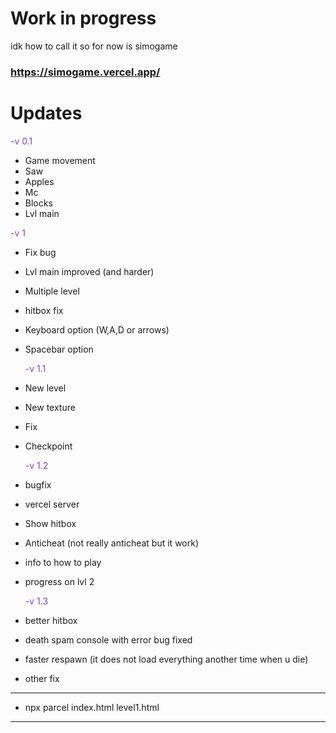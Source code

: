 # Work in progress

idk how to call it so for now is simogame

### https://simogame.vercel.app/

# Updates

<span style="color: #7F3FE0; ">-v 0.1</span>

- Game movement
- Saw
- Apples
- Mc
- Blocks
- Lvl main

<span style="color: #7F3FE0; ">-v 1</span>

- Fix bug
- Lvl main improved (and harder)
- Multiple level
- hitbox fix
- Keyboard option (W,A,D or arrows)
- Spacebar option

  <span style="color: #7F3FE0; ">-v 1.1</span>

- New level
- New texture
- Fix
- Checkpoint

  <span style="color: #7F3FE0; ">-v 1.2</span>

- bugfix
- vercel server
- Show hitbox
- Anticheat (not really anticheat but it work)
- info to how to play
- progress on lvl 2

  <span style="color: #7F3FE0; ">-v 1.3</span>

- better hitbox
- death spam console with error bug fixed
- faster respawn (it does not load everything another time when u die)
- other fix

---

- npx parcel index.html level1.html

---
